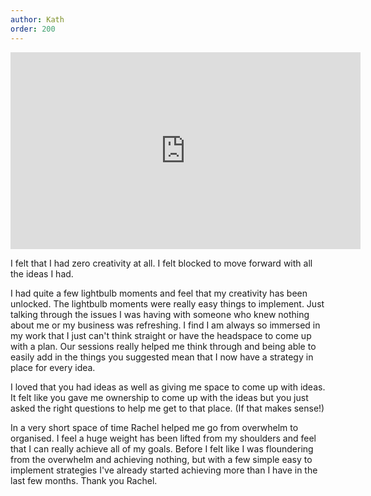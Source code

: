 ```yaml
---
author: Kath
order: 200
---
```

<div class="video-container">
<iframe width="560" height="315" src="https://www.youtube-nocookie.com/embed/sBwGMlRZKhM" title="YouTube video player" frameborder="0" allow="accelerometer; autoplay; clipboard-write; encrypted-media; gyroscope; picture-in-picture" allowfullscreen></iframe>
</div>


I felt that I had zero creativity at all. I felt blocked to move forward with all the ideas I had.

I had quite a few lightbulb moments and feel that my creativity has been unlocked. The lightbulb moments were really easy things to implement. Just talking through the issues I was having with someone who knew nothing about me or my business was refreshing. I find I am always so immersed in my work that I just can't think straight or have the headspace to come up with a plan. Our sessions really helped me think through and being able to easily add in the things you suggested mean that I now have a strategy in place for every idea.

I loved that you had ideas as well as giving me space to come up with ideas. It felt like you gave me ownership to come up with the ideas but you just asked the right questions to help me get to that place. (If that makes sense!)

In a very short space of time Rachel helped me go from overwhelm to organised. I feel a huge weight has been lifted from my shoulders and feel that I can really achieve all of my goals. Before I felt like I was floundering from the overwhelm and achieving nothing, but with a few simple easy to implement strategies I've already started achieving more than I have in the last few months. Thank you Rachel.
